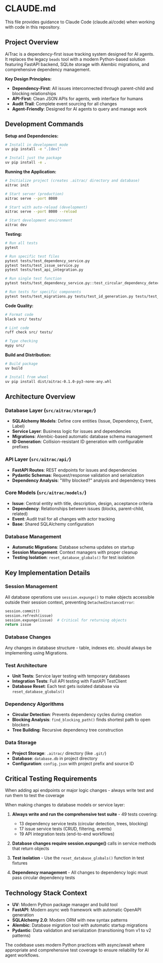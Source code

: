 
# CLAUDE.md

This file provides guidance to Claude Code (claude.ai/code) when working with code in this repository.

## Project Overview

AiTrac is a dependency-first issue tracking system designed for AI agents. It replaces the legacy `beads` tool with a modern Python-based solution featuring FastAPI backend, SQLite storage with Alembic migrations, and comprehensive dependency management.

**Key Design Principles:**
- **Dependency-First**: All issues interconnected through parent-child and blocking relationships
- **API-First**: Clean JSON APIs for agents, web interface for humans
- **Audit Trail**: Complete event sourcing for all changes
- **Agent-Friendly**: Designed for AI agents to query and manage work

## Development Commands

**Setup and Dependencies:**
```bash
# Install in development mode
uv pip install -e ".[dev]"

# Install just the package
uv pip install -e .
```

**Running the Application:**
```bash
# Initialize project (creates .aitrac/ directory and database)
aitrac init

# Start server (production)
aitrac serve --port 8080

# Start with auto-reload (development) 
aitrac serve --port 8080 --reload

# Start development environment
aitrac dev
```

**Testing:**
```bash
# Run all tests
pytest

# Run specific test files
pytest tests/test_dependency_service.py
pytest tests/test_issue_service.py  
pytest tests/test_api_integration.py

# Run single test function
pytest tests/test_dependency_service.py::test_circular_dependency_detection -v

# Run tests for specific components
pytest tests/test_migrations.py tests/test_id_generation.py tests/test_server_migration.py
```

**Code Quality:**
```bash
# Format code
black src/ tests/

# Lint code
ruff check src/ tests/

# Type checking
mypy src/
```

**Build and Distribution:**
```bash
# Build package
uv build

# Install from wheel
uv pip install dist/aitrac-0.1.0-py3-none-any.whl
```

## Architecture Overview

### Database Layer (`src/aitrac/storage/`)
- **SQLAlchemy Models**: Define core entities (Issue, Dependency, Event, Label)
- **Service Layer**: Business logic for issues and dependencies 
- **Migrations**: Alembic-based automatic database schema management
- **ID Generation**: Collision-resistant ID generation with configurable prefixes

### API Layer (`src/aitrac/api/`)
- **FastAPI Routes**: REST endpoints for issues and dependencies
- **Pydantic Schemas**: Request/response validation and serialization
- **Dependency Analysis**: "Why blocked?" analysis and dependency trees

### Core Models (`src/aitrac/models/`)
- **Issue**: Central entity with title, description, design, acceptance criteria
- **Dependency**: Relationships between issues (blocks, parent-child, related)
- **Event**: Audit trail for all changes with actor tracking
- **Base**: Shared SQLAlchemy configuration

### Database Management
- **Automatic Migrations**: Database schema updates on startup
- **Session Management**: Context managers with proper cleanup
- **Testing Isolation**: `reset_database_globals()` for test isolation

## Key Implementation Details

### Session Management
All database operations use `session.expunge()` to make objects accessible outside their session context, preventing `DetachedInstanceError`:

```python
session.commit()
session.refresh(issue)
session.expunge(issue)  # Critical for returning objects
return issue
```

### Database Changes
Any changes in database structure - table, indexes etc. should always be implementing using Migrations.


### Test Architecture
- **Unit Tests**: Service layer testing with temporary databases
- **Integration Tests**: Full API testing with FastAPI TestClient
- **Database Reset**: Each test gets isolated database via `reset_database_globals()`

### Dependency Algorithms
- **Circular Detection**: Prevents dependency cycles during creation
- **Blocking Analysis**: `find_blocking_path()` finds shortest path to open blockers
- **Tree Building**: Recursive dependency tree construction

### Data Storage
- **Project Storage**: `.aitrac/` directory (like `.git/`)
- **Database**: `database.db` in project directory
- **Configuration**: `config.json` with project prefix and source ID

## Critical Testing Requirements

When adding api endpoints or major logic changes - always write test and run them to test the coverage

When making changes to database models or service layer:

1. **Always write and run the comprehensive test suite** - 49 tests covering:
   - 13 dependency service tests (circular detection, trees, blocking)
   - 17 issue service tests (CRUD, filtering, events)
   - 19 API integration tests (end-to-end workflows)

2. **Database changes require session.expunge()** calls in service methods that return objects

3. **Test isolation** - Use the `reset_database_globals()` function in test fixtures

4. **Dependency management** - All changes to dependency logic must pass circular dependency tests

## Technology Stack Context

- **UV**: Modern Python package manager and build tool
- **FastAPI**: Modern async web framework with automatic OpenAPI generation
- **SQLAlchemy 2.0**: Modern ORM with new syntax patterns
- **Alembic**: Database migration tool with automatic startup migrations
- **Pydantic**: Data validation and serialization (transitioning from v1 to v2 patterns)

The codebase uses modern Python practices with async/await where appropriate and comprehensive test coverage to ensure reliability for AI agent workflows.